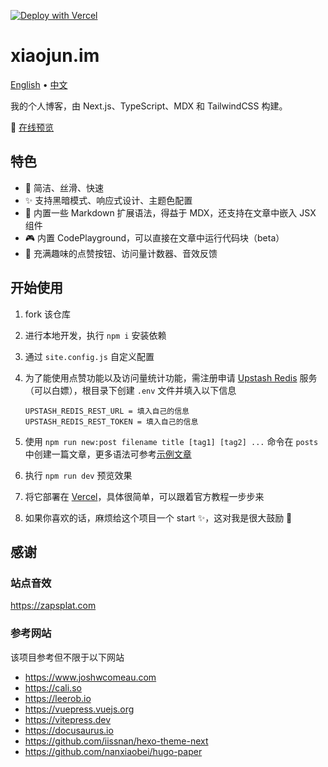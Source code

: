 [![Deploy with Vercel](https://vercel.com/button)](https://vercel.com/new/clone?repository-url=https%3A%2F%2Fgithub.com%2Fxiaojundebug%2Fxiaojun.im)

# xiaojun.im

[English](./README.md) • [中文](./README.zh-CN.md)

我的个人博客，由 Next.js、TypeScript、MDX 和 TailwindCSS 构建。

👀 [在线预览](https://xiaojun.im/)

## 特色

- 🎨 简洁、丝滑、快速
- ✨ 支持黑暗模式、响应式设计、主题色配置
- 🧩 内置一些 Markdown 扩展语法，得益于 MDX，还支持在文章中嵌入 JSX 组件
- 🎮 内置 CodePlayground，可以直接在文章中运行代码块（beta）
- 🔫 充满趣味的点赞按钮、访问量计数器、音效反馈

## 开始使用

1. fork 该仓库
2. 进行本地开发，执行 `npm i` 安装依赖
3. 通过 `site.config.js` 自定义配置
4. 为了能使用点赞功能以及访问量统计功能，需注册申请 [Upstash Redis](https://console.upstash.com/redis) 服务（可以白嫖），根目录下创建 `.env` 文件并填入以下信息

   ```env
   UPSTASH_REDIS_REST_URL = 填入自己的信息
   UPSTASH_REDIS_REST_TOKEN = 填入自己的信息
   ```

5. 使用 `npm run new:post filename title [tag1] [tag2] ...` 命令在 `posts` 中创建一篇文章，更多语法可参考[示例文章](https://www.xiaojun.im/posts/2023-04-27-mdx-syntax-guide)
6. 执行 `npm run dev` 预览效果
7. 将它部署在 [Vercel](https://vercel.com)，具体很简单，可以跟着官方教程一步步来
8. 如果你喜欢的话，麻烦给这个项目一个 start ✨，这对我是很大鼓励 🙏

## 感谢

### 站点音效

https://zapsplat.com

### 参考网站

该项目参考但不限于以下网站

- https://www.joshwcomeau.com
- https://cali.so
- https://leerob.io
- https://vuepress.vuejs.org
- https://vitepress.dev
- https://docusaurus.io
- https://github.com/iissnan/hexo-theme-next
- https://github.com/nanxiaobei/hugo-paper
